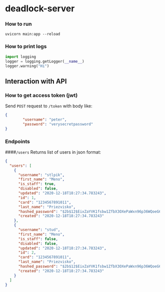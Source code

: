 # deadlock-server


### How to run
```
uvicorn main:app --reload
```

### How to print logs
```python
import logging
logger = logging.getLogger(__name__)
logger.warning("Hi")
```

## Interaction with API

### How to get access token (jwt)
Send `POST` request to `/token` with body like:
```json
{
        "username": "peter",
        "password": "verysecretpassword"
}
```

### Endpoints

####`/users`
Returns list of users in json format:
```json
{
  "users": [
    {
      "username": "stlpik",
      "first_name": "Meno",
      "is_staff": true,
      "disabled": false,
      "updated": "2020-12-18T18:27:34.783243",
      "id": 1,
      "card": "1234567891011",
      "last_name": "Priezvisko",
      "hashed_password": "$2b$12$EixZaYVK1fsbw1ZfbX3OXePaWxn96p36WQoeG6Lruj3vjPGga31lW",
      "created": "2020-12-18T18:27:34.783243"
    },
    {
      "username": "stud",
      "first_name": "Meno",
      "is_staff": false,
      "disabled": false,
      "updated": "2020-12-18T18:27:34.783243",
      "id": 2,
      "card": "1234567891011",
      "last_name": "Priezvisko",
      "hashed_password": "$2b$12$EixZaYVK1fsbw1ZfbX3OXePaWxn96p36WQoeG6Lruj3vjPGga31lW",
      "created": "2020-12-18T18:27:34.783243"
    }
  ]
}
```


